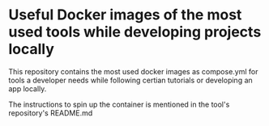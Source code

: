 # Useful Docker images of the most used tools while developing projects locally

This repository contains the most used docker images as compose.yml for tools a developer needs while following certian tutorials or developing an app locally.

The instructions to spin up the container is mentioned in the tool's repository's README.md
